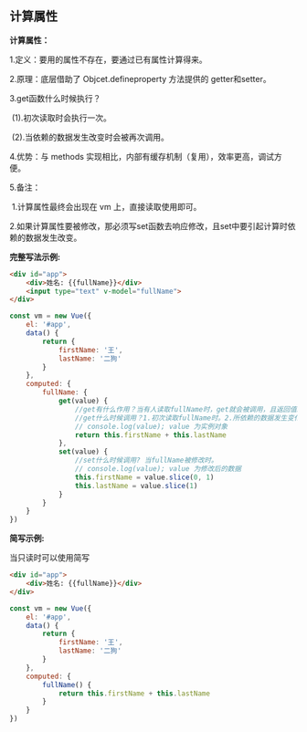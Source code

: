 ## 计算属性

**计算属性：**

1.定义：要用的属性不存在，要通过已有属性计算得来。

2.原理：底层借助了 Objcet.defineproperty 方法提供的 getter和setter。

3.get函数什么时候执行？

​		(1).初次读取时会执行一次。

​		(2).当依赖的数据发生改变时会被再次调用。

4.优势：与 methods 实现相比，内部有缓存机制（复用），效率更高，调试方便。

5.备注：

​		1.计算属性最终会出现在 vm 上，直接读取使用即可。

​		2.如果计算属性要被修改，那必须写set函数去响应修改，且set中要引起计算时依赖的数据发生改变。



**完整写法示例:**

```html
<div id="app">
    <div>姓名: {{fullName}}</div>
    <input type="text" v-model="fullName">
</div>
```



```js
const vm = new Vue({
    el: '#app',
    data() {
        return {
            firstName: '王',
            lastName: '二狗'
        }
    },
    computed: {
        fullName: {
            get(value) {
                //get有什么作用？当有人读取fullName时，get就会被调用，且返回值就作为fullName的值
                //get什么时候调用？1.初次读取fullName时。2.所依赖的数据发生变化时。
                // console.log(value); value 为实例对象
                return this.firstName + this.lastName
            },
            set(value) {
                //set什么时候调用? 当fullName被修改时。
                // console.log(value); value 为修改后的数据
                this.firstName = value.slice(0, 1)
                this.lastName = value.slice(1)
            }
        }
    }
})
```



**简写示例:**

当只读时可以使用简写

```html
<div id="app">
    <div>姓名: {{fullName}}</div>
</div>
```



```js
const vm = new Vue({
    el: '#app',
    data() {
        return {
            firstName: '王',
            lastName: '二狗'
        }
    },
    computed: {
        fullName() {
            return this.firstName + this.lastName
        }
    }
})
```

